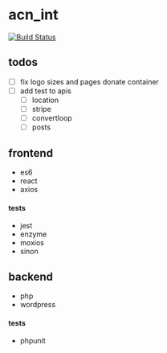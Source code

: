 # acn_int
[![Build Status](https://semaphoreci.com/api/v1/developersoul/acn_int/branches/master/shields_badge.svg)](https://semaphoreci.com/developersoul/acn_int)

## todos
- [ ] fix logo sizes and pages donate container
- [ ] add test to apis
	-	[ ] location
	- [ ] stripe
	- [ ] convertloop
	- [ ] posts

## frontend
- es6
- react
- axios

#### tests
- jest
- enzyme
- moxios
- sinon

## backend
- php
- wordpress

#### tests
- phpunit